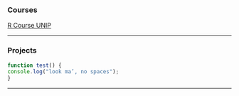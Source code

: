 
###  Courses

[R Course UNIP](Applied-Statistics-R-UNIPD/README.md)

----
###  Projects

```javascript
function test() {
console.log("look ma’, no spaces");
}
```
----
